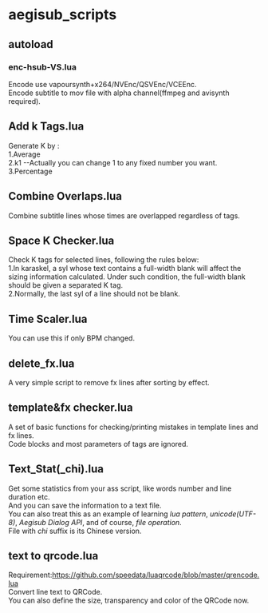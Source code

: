 # aegisub_scripts

## autoload  
### enc-hsub-VS.lua
Encode use vapoursynth+x264/NVEnc/QSVEnc/VCEEnc.  
Encode subtitle to mov file with alpha channel(ffmpeg and avisynth required).

## Add k Tags.lua  
Generate K by :  
1.Average  
2.k1     --Actually you can change 1 to any fixed number you want.  
3.Percentage

## Combine Overlaps.lua  
Combine subtitle lines whose times are overlapped regardless of tags.  

## Space K Checker.lua
Check K tags for selected lines, following the rules below:  
1.In karaskel, a syl whose text contains a full-width blank will affect the sizing information calculated.
Under such condition, the full-width blank should be given a separated K tag.  
2.Normally, the last syl of a line should not be blank.  

## Time Scaler.lua  
You can use this if only BPM changed.  

## delete_fx.lua  
A very simple script to remove fx lines after sorting by effect.   
  
## template&fx checker.lua  
A set of basic functions for checking/printing mistakes in template lines and fx lines.  
Code blocks and most parameters of tags are ignored.  


## Text_Stat(\_chi).lua    
Get some statistics from your ass script, like words number and line duration etc.  
And you can save the information to a text file.  
You can also treat this as an example of learning _lua pattern_, _unicode(UTF-8)_, _Aegisub Dialog API_, and of course, _file operation_.  
File with _chi_ suffix is its Chinese version.  

## text to qrcode.lua    
Requirement:https://github.com/speedata/luaqrcode/blob/master/qrencode.lua  
Convert line text to QRCode.  
You can also define the size, transparency and color of the QRCode now.  

